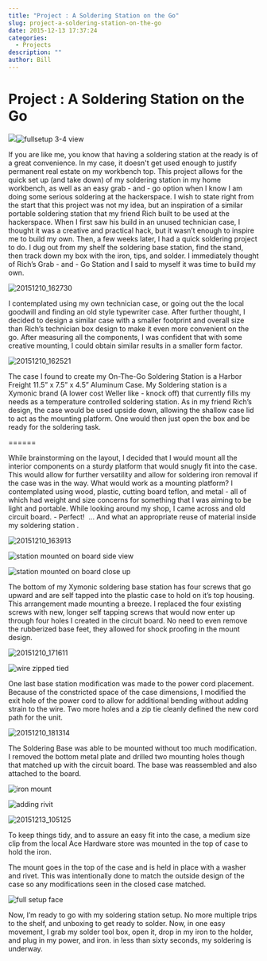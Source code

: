 ```yaml
---
title: "Project : A Soldering Station on the Go"
slug: project-a-soldering-station-on-the-go
date: 2015-12-13 17:37:24
categories:
  - Projects
description: ""
author: Bill
---
```


# Project : A Soldering Station on the Go

![](/uploads/2015/12/closed-case-150x150.jpg)![fullsetup 3-4 view](/uploads/2015/12/fullsetup-3-4-view-150x150.jpg)

If you are like me, you know that having a soldering station at the ready is of a great convenience. In my case, it doesn't get used enough to justify permanent real estate on my workbench top. This project allows for the quick set up (and take down) of my soldering station in my home workbench, as well as an easy grab - and - go option when I know I am doing some serious soldering at the hackerspace. I wish to state right from the start that this project was not my idea, but an inspiration of a similar portable soldering station that my friend Rich built to be used at the hackerspace. When I first saw his build in an unused technician case, I thought it was a creative and practical hack, but it wasn’t enough to inspire me to build my own. Then, a few weeks later, I had a quick soldering project to do. I dug out from my shelf the soldering base station, find the stand, then track down my box with the iron, tips, and solder. I immediately thought of Rich’s Grab - and - Go Station and I said to myself it was time to build my own.

![20151210_162730](/uploads/2015/12/20151210_162730-150x150.jpg)

I contemplated using my own technician case, or going out the the local goodwill and finding an old style typewriter case. After further thought, I decided to design a similar case with a smaller footprint and overall size than Rich’s technician box design to make it even more convenient on the go. After measuring all the components, I was confident that with some creative mounting, I could obtain similar results in a smaller form factor.

![20151210_162521](/uploads/2015/12/20151210_162521-150x150.jpg)

The case I found to create my On-The-Go Soldering Station is a Harbor Freight 11.5” x 7.5” x 4.5” Aluminum Case. My Soldering station is a Xymonic brand (A lower cost Weller like - knock off) that currently fills my needs as a temperature controlled soldering station. As in my friend Rich’s design, the case would be used upside down, allowing the shallow case lid to act as the mounting platform. One would then just open the box and be ready for the soldering task.

======

While brainstorming on the layout, I decided that I would mount all the interior components on a sturdy platform that would snugly fit into the case. This would allow for further versatility and allow for soldering iron removal if the case was in the way. What would work as a mounting platform? I contemplated using wood, plastic, cutting board teflon, and metal - all of which had weight and size concerns for something that I was aiming to be light and portable. While looking around my shop, I came across and old circuit board. - Perfect!  … And what an appropriate reuse of material inside my soldering station .

![20151210_163913](/uploads/2015/12/20151210_163913-e1450025079994-150x150.jpg)

![station mounted on board side view](/uploads/2015/12/station-mounted-on-board-side-view-150x150.jpg)

![station mounted on board close up](/uploads/2015/12/station-mounted-on-board-close-up-150x150.jpg)

The bottom of my Xymonic soldering base station has four screws that go upward and are self tapped into the plastic case to hold on it’s top housing. This arrangement made mounting a breeze. I replaced the four existing screws with new, longer self tapping screws that would now enter up through four holes I created in the circuit board. No need to even remove the rubberized base feet, they allowed for shock proofing in the mount design.

![20151210_171611](/uploads/2015/12/20151210_171611-e1450024797594-150x150.jpg)

![wire zipped tied](/uploads/2015/12/wire-zipped-tied-e1450024754851-150x150.jpg)

One last base station modification was made to the power cord placement. Because of the constricted space of the case dimensions, I modified the exit hole of the power cord to allow for additional bending without adding strain to the wire. Two more holes and a zip tie cleanly defined the new cord path for the unit.

![20151210_181314](/uploads/2015/12/20151210_181314-e1450025583962-150x150.jpg)

The Soldering Base was able to be mounted without too much modification. I removed the bottom metal plate and drilled two mounting holes though that matched up with the circuit board. The base was reassembled and also attached to the board.

![iron mount](/uploads/2015/12/iron-mount-150x150.jpg)

![adding rivit](/uploads/2015/12/adding-rivit-150x150.jpg)

![20151213_105125](/uploads/2015/12/20151213_105125-150x150.jpg)

To keep things tidy, and to assure an easy fit into the case, a medium size clip from the local Ace Hardware store was mounted in the top of case to hold the iron.

The mount goes in the top of the case and is held in place with a washer and rivet. This was intentionally done to match the outside design of the case so any modifications seen in the closed case matched.

![full setup face](/uploads/2015/12/full-setup-face-300x225.jpg)

Now, I’m ready to go with my soldering station setup. No more multiple trips to the shelf, and unboxing to get ready to solder. Now, in one easy movement, I grab my solder tool box, open it, drop in my iron to the holder, and plug in my power, and iron. in less than sixty seconds, my soldering is underway.
